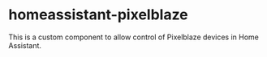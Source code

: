 # homeassistant-pixelblaze
This is a custom component to allow control of Pixelblaze devices in Home Assistant.
